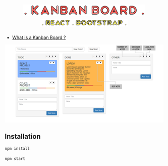 <h1 align="center"><img src="pngs/kanban.png"></img><BR>
<img src="pngs/kanbanR.png"></img></h1>

* [What is a Kanban Board ?](https://leankit.com/learn/kanban/kanban-board/)

![mainpng](pngs/main.png)

## Installation
```
npm install 

npm start
```
